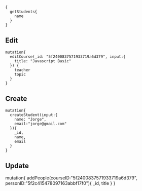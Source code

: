 ```
{
  getStudents{
    name
  }
}
```

## Edit
```
mutation{
  editCourse(_id: "5f2400837571933719a6d379", input:{
    title: "Javascript Basic"
  }) {
    teacher
    topic
  }
}

```

## Create 
```
mutation{
  createStudent(input:{
    name: "Jorge",
    email:"jorge@gmail.com"
  }){
    _id,
    name,
    email
  }
}
```

## Update
mutation{
  addPeople(courseID:"5f2400837571933719a6d379",
    personID:"5f2c415478097163abbf17f0"){
    _id,
    title
  }
}